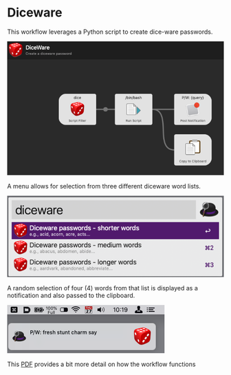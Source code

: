 # Diceware
This workflow leverages a Python script to create dice-ware passwords. 

![workflow](https://github.com/woodwerk/alfred_diceware/blob/master/diceware.png?raw=true)

A menu allows for selection from three different diceware word lists.

![menu](https://github.com/woodwerk/alfred_diceware/blob/master/diceware_menu.png?raw=true)

A random selection of four (4) words from that list is displayed as a notification and also passed to the clipboard.

![menu](https://github.com/woodwerk/alfred_diceware/blob/master/diceware_notification.png?raw=true)


This [PDF](https://github.com/woodwerk/alfred_diceware/blob/master/diceware.pdf) provides a bit more detail on how the workflow functions
